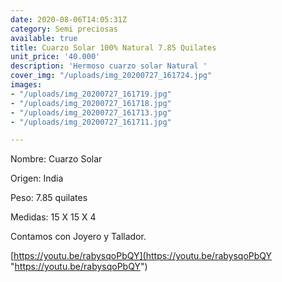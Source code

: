 ```yaml
---
date: 2020-08-06T14:05:31Z
category: Semi preciosas
available: true
title: Cuarzo Solar 100% Natural 7.85 Quilates
unit_price: '40.000'
description: 'Hermoso cuarzo solar Natural '
cover_img: "/uploads/img_20200727_161724.jpg"
images:
- "/uploads/img_20200727_161719.jpg"
- "/uploads/img_20200727_161718.jpg"
- "/uploads/img_20200727_161713.jpg"
- "/uploads/img_20200727_161711.jpg"

---
```

Nombre: Cuarzo Solar

Origen: India 

Peso: 7.85 quilates

Medidas: 15 X 15 X 4

Contamos con Joyero y Tallador.

[https://youtu.be/rabysqoPbQY](https://youtu.be/rabysqoPbQY "https://youtu.be/rabysqoPbQY")